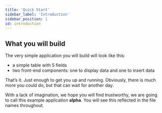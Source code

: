 ```yaml
---
title: 'Quick Start'
sidebar_label: 'Introduction'
sidebar_position: 1
id: introduction
---
```


## What you will build

The very simple application you will build will look like this:

- a simple table with 5 fields
- two front-end components: one to display data and one to insert data

That’s it. Just enough to get you up and running. Obviously, there is much more you could do, but that can wait for another day.

With a lack of imagination, we hope you will find trustworthy, we are going to call this example application **alpha**. You will see this reflected in the file names throughout.